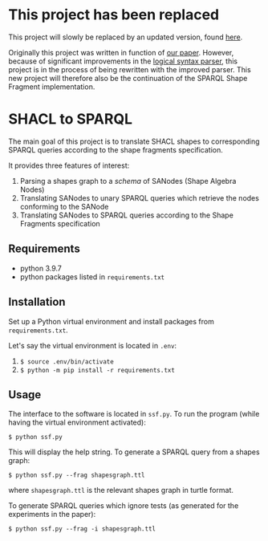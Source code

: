 # This project has been replaced
This project will slowly be replaced by an updated version, found [here](https://github.com/MaximeJakubowski/ssf_project).

Originally this project was written in function of [our paper](https://openproceedings.org/2023/conf/edbt/paper-3.pdf). However, because of significant improvements in the [logical syntax parser](https://github.com/MaximeJakubowski/sls_project), this project is in the process of being rewritten with the improved parser. This new project will therefore also be the continuation of the SPARQL Shape Fragment implementation.

# SHACL to SPARQL
The main goal of this project is to translate SHACL shapes to corresponding SPARQL queries according to the shape fragments specification.

It provides three features of interest:
1. Parsing a shapes graph to a *schema* of SANodes (Shape Algebra Nodes)
2. Translating SANodes to unary SPARQL queries which retrieve the nodes conforming to the SANode
3. Translating SANodes to SPARQL queries according to the Shape Fragments specification

## Requirements
- python 3.9.7
- python packages listed in `requirements.txt`

## Installation
Set up a Python virtual environment and install packages from `requirements.txt`.

Let's say the virtual environment is located in `.env`:
1. `$ source .env/bin/activate`
2. `$ python -m pip install -r requirements.txt`

## Usage
The interface to the software is located in `ssf.py`. 
To run the program (while having the virtual environment activated): 

`$ python ssf.py`

This will display the help string. To generate a SPARQL query from a shapes graph:

`$ python ssf.py --frag shapesgraph.ttl`

where `shapesgraph.ttl` is the relevant shapes graph in turtle format.

To generate SPARQL queries which ignore tests (as generated for the experiments in the paper):

`$ python ssf.py --frag -i shapesgraph.ttl`
